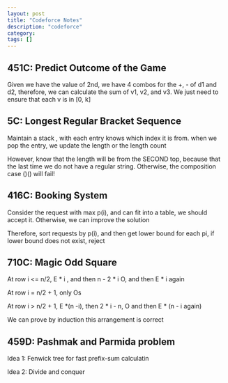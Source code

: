 ```yaml
---
layout: post
title: "Codeforce Notes"
description: "codeforce"
category: 
tags: []
---
```


451C: Predict Outcome of the Game
-------
Given we have the value of 2nd, we have 4 combos for the +, - of d1 and d2, therefore, we can calculate the sum of v1, v2, and v3. We just
need to ensure that each v is in [0, k] 


5C:  Longest Regular Bracket Sequence
----------
Maintain a stack , with each entry knows which index it is from. when we pop the entry, we update the length or the length count

However, know that the length will be from the SECOND top, because that the last time we do not have a regular string. Otherwise, the composition case ()() will fail!


416C: Booking System
----------
Consider the request with max p(i), and can fit into a table, we should accept it. Otherwise, we can improve the solution

Therefore, sort requests by p(i), and then get lower bound for each pi, if lower bound does not exist, reject


710C: Magic Odd Square
----------
At row i <= n/2, E * i , and then n - 2 * i O, and then E * i again

At row i = n/2 + 1, only Os

At row i > n/2 + 1, E *(n -i), then 2 * i - n, O and then E * (n - i again)

We can prove by induction this arrangement is correct


459D: Pashmak and Parmida problem
------

Idea 1: Fenwick tree for fast prefix-sum calculatin

Idea 2: Divide and conquer
